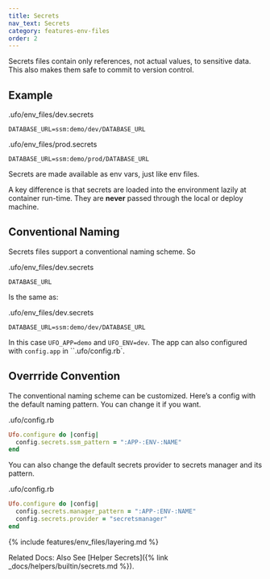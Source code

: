 ```yaml
---
title: Secrets
nav_text: Secrets
category: features-env-files
order: 2
---
```


Secrets files contain only references, not actual values, to sensitive data. This also makes them safe to commit to version control.

## Example

.ufo/env_files/dev.secrets

    DATABASE_URL=ssm:demo/dev/DATABASE_URL

.ufo/env_files/prod.secrets

    DATABASE_URL=ssm:demo/prod/DATABASE_URL

Secrets are made available as env vars, just like env files.

A key difference is that secrets are loaded into the environment lazily at container run-time. They are **never** passed through the local or deploy machine.

## Conventional Naming

Secrets files support a conventional naming scheme. So

.ufo/env_files/dev.secrets

    DATABASE_URL

Is the same as:

.ufo/env_files/dev.secrets

    DATABASE_URL=ssm:demo/dev/DATABASE_URL

In this case `UFO_APP=demo` and `UFO_ENV=dev`. The app can also configured with `config.app` in ``.ufo/config.rb`.

## Overrride Convention

The conventional naming scheme can be customized. Here’s a config with the default naming pattern. You can change it if you want.

.ufo/config.rb

```ruby
Ufo.configure do |config|
  config.secrets.ssm_pattern = ":APP-:ENV-:NAME"
end
```

You can also change the default secrets provider to secrets manager and its pattern.

.ufo/config.rb

```ruby
Ufo.configure do |config|
  config.secrets.manager_pattern = ":APP-:ENV-:NAME"
  config.secrets.provider = "secretsmanager"
end
```

{% include features/env_files/layering.md %}

Related Docs: Also See [Helper Secrets]({% link _docs/helpers/builtin/secrets.md %}).
